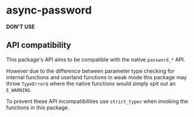 # async-password

**DON'T USE**

## API compatibility

This package's API aims to be compatible with the native `password_*` API.

However due to the difference between parameter type checking for internal functions and userland functions in weak mode this package may throw `TypeError`s where the native functions would simply spit out an `E_WARNING`.

To prevent these API incompatibilities use `strict_types` when invoking the functions in this package.
